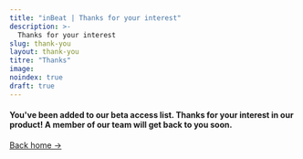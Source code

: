 ```yaml
---
title: "inBeat | Thanks for your interest"
description: >-
  Thanks for your interest
slug: thank-you
layout: thank-you
titre: "Thanks"
image: 
noindex: true
draft: true
---
```

#### You've been added to our beta access list. Thanks for your interest in our product! A member of our team will get back to you soon. 

[Back home →](/)